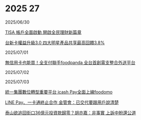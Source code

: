 # 2025 27

2025/06/30

[TISA 帳戶全面啟動 開啟全民理財新篇章](https://udn.com/news/story/121591/8840933)

[台新卡權益升級3.0 四大明星產品共享最高回饋3.8%](https://udn.com/news/story/7239/8840970)

2025/07/01

[無信用卡也能買！全支付聯手foodpanda 全台首創電支整合外送平台](https://www.ctee.com.tw/news/20250701701479-430301)

2025/07/02

2025/07/03

[統一集團數位轉型重要平台 icash Pay全面上線foodomo](https://udn.com/news/story/7241/8849091)

[LINE Pay、一卡通終止合作 金管會：已交代要跟用戶說清楚](https://udn.com/news/story/7239/8849027)

[泰山欲追回街口36億元投資款歸零？胡亦嘉：非事實 上訴中盼還公道](https://money.udn.com/money/story/5613/8848293)